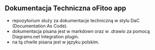## Dokumentacja Techniczna oFitoo app
- repozytorium służy za dokumentacje techniczną w stylu DaC (Documentation As Code).
- dokumentacja pisana jest w markdown oraz w .drawio za pomocą Diagrams.net Integration plugin.
- na tą chwile pisana jest w języku polskim.

